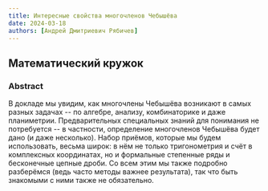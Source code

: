 ```yaml
---
title: Интересные свойства многочленов Чебышёва
date: 2024-03-18
authors: [Андрей Дмитриевич Рябичев]
---
```


## Математический кружок

### Abstract

В докладе мы увидим, как многочлены Чебышёва возникают в самых разных задачах -- по алгебре, анализу, комбинаторике и даже планиметрии. Предварительных специальных знаний для понимания не потребуется -- в частности, определение многочленов Чебышёва будет дано (и даже несколько).
Набор приёмов, которые мы будем использовать, весьма широк: в нём не только тригонометрия и счёт в комплексных координатах, но и формальные степенные ряды и бесконечные цепные дроби. Со всем этим мы также подробно разберёмся (ведь часто методы важнее результата), так что быть знакомыми с ними также не обязательно.





